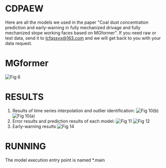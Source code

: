 # CDPAEW
Here are all the models we used in the paper "Coal dust concentration prediction and early-warning in fully mechanized drivage and fully mechanized stope working faces based on MGformer". If you need raw or test data, send it to lcfqssyx@163.com and we will get back to you with your data request.
# MGformer
![Fig  6](https://github.com/chengfeiLiu/CDPAEW/assets/172521067/2956cc17-863c-4b1d-8915-3cf2afae4afe)

# RESULTS
1. Results of time series interpolation and outlier identification:
![Fig  10(b)](https://github.com/chengfeiLiu/CDPAEW/assets/172521067/d0d53d76-ba29-4369-afc4-3c6bf1173d9c)
![Fig  10(a)](https://github.com/chengfeiLiu/CDPAEW/assets/172521067/c58e174f-bc13-49d3-8e3b-407eaa6153f4)
2. Error results and prediction results of each model:
![Fig  11](https://github.com/chengfeiLiu/CDPAEW/assets/172521067/40d1c42d-eda6-4385-a39b-b86a75e58c8f)
![Fig  12](https://github.com/chengfeiLiu/CDPAEW/assets/172521067/aa84db99-d859-493d-9476-45507b6a0952)
3. Early-warning results
![Fig  14](https://github.com/chengfeiLiu/CDPAEW/assets/172521067/623f7ab8-6f3f-4faa-a9b5-808f0ea25ebd)
# RUNNING
The model execution entry point is named *.main
